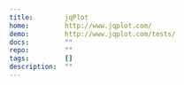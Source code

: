 ```yaml
---
title:        jqPlot
home:         http://www.jqplot.com/
demo:         http://www.jqplot.com/tests/
docs:         ""
repo:         ""
tags:         []
description:  ""
---
```


